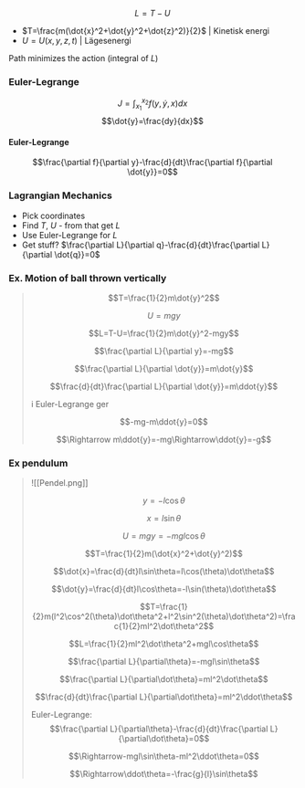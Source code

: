 $$
L=T-U
$$
- $T=\frac{m(\dot{x}^2+\dot{y}^2+\dot{z}^2)}{2}$ | Kinetisk energi
- $U=U(x,y,z,t)$ | Lägesenergi

Path minimizes the action (integral of $L$)


### Euler-Legrange

$$
J = \int^{x_2}_{x_1}f(y,\dot{y},x)dx
$$
$$\dot{y}=\frac{dy}{dx}$$
#### Euler-Legrange
$$\frac{\partial f}{\partial y}-\frac{d}{dt}\frac{\partial f}{\partial \dot{y}}=0$$


### Lagrangian Mechanics
- Pick coordinates
- Find $T$, $U$ - from that get $L$
- Use Euler-Legrange for $L$
- Get stuff? $\frac{\partial L}{\partial q}-\frac{d}{dt}\frac{\partial L}{\partial \dot{q}}=0$

### Ex. Motion of ball thrown vertically
> $$T=\frac{1}{2}m\dot{y}^2$$
> 
> $$U=mgy$$
> 
> $$L=T-U=\frac{1}{2}m\dot{y}^2-mgy$$
> 
> $$\frac{\partial L}{\partial y}=-mg$$
> 
> $$\frac{\partial L}{\partial \dot{y}}=m\dot{y}$$
> 
> $$\frac{d}{dt}\frac{\partial L}{\partial \dot{y}}=m\ddot{y}$$
> 
> i Euler-Legrange ger
> 
> $$-mg-m\ddot{y}=0$$
> 
> $$\Rightarrow m\ddot{y}=-mg\Rightarrow\ddot{y}=-g$$
> 

### Ex pendulum
> ![[Pendel.png]]
> 
> $$y=-l\cos\theta$$
> 
> $$x=l\sin\theta$$
> 
> $$U=mgy=-mgl\cos\theta$$
> 
> $$T=\frac{1}{2}m(\dot{x}^2+\dot{y}^2)$$
> 
> $$\dot{x}=\frac{d}{dt}l\sin\theta=l\cos(\theta)\dot\theta$$
> 
> $$\dot{y}=\frac{d}{dt}l\cos\theta=-l\sin(\theta)\dot\theta$$
> 
> $$T=\frac{1}{2}m(l^2\cos^2(\theta)\dot\theta^2+l^2\sin^2(\theta)\dot\theta^2)=\frac{1}{2}ml^2\dot\theta^2$$
> 
> $$L=\frac{1}{2}ml^2\dot\theta^2+mgl\cos\theta$$
> 
> $$\frac{\partial L}{\partial\theta}=-mgl\sin\theta$$
> 
> $$\frac{\partial L}{\partial\dot\theta}=ml^2\dot\theta$$
> 
> $$\frac{d}{dt}\frac{\partial L}{\partial\dot\theta}=ml^2\ddot\theta$$
> 
> Euler-Legrange: $$\frac{\partial L}{\partial\theta}-\frac{d}{dt}\frac{\partial L}{\partial\dot\theta}=0$$
> 
> $$\Rightarrow-mgl\sin\theta-ml^2\ddot\theta=0$$
> 
> $$\Rightarrow\ddot\theta=-\frac{g}{l}\sin\theta$$
> 
